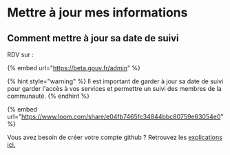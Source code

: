 # Mettre à jour mes informations

## Comment mettre à jour sa date de suivi 

RDV sur : 

{% embed url="https://beta.gouv.fr/admin" %}

{% hint style="warning" %}
Il est important de garder à jour sa date de suivi pour garder l'accès à vos services et permettre un suivi des membres de la communauté.
{% endhint %}

{% embed url="https://www.loom.com/share/e04fb7465fc34844bbc80759e63054e0" %}

Vous avez besoin de créer votre compte github ? Retrouvez les [explications ici.](../github/)

